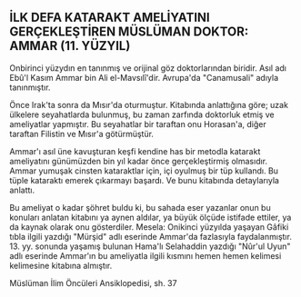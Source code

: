 ## İLK DEFA KATARAKT AMELİYATINI GERÇEKLEŞTİREN MÜSLÜMAN DOKTOR: AMMAR (11. YÜZYIL)

Onbirinci yüzydın en tanınmış ve orijinal göz doktorlarından biridir. Asıl adı Ebû'l Kasım Ammar bin Ali el-Mavsılî'dir. Avrupa'da "Canamusali" adıyla tanınmıştır.

Önce Irak'ta sonra da Mısır'da oturmuştur. Ki­tabında anlattığına göre; uzak ülkelere seyahatlarda bulunmuş, bu zaman zarfında doktorluk etmiş ve ameliyatlar yapmıştır. Bu seyahatlar bir taraf­tan onu Horasan'a, diğer taraftan Filistin ve Mı­sır'a götürmüştür.

Ammar'ı asıl üne kavuşturan keşfi kendine has bir metodla katarakt ameliyatını günümüzden bin yıl kadar önce gerçekleştirmiş olmasıdır. Ammar yumuşak cinsten kataraktlar için, içi oyulmuş bir tüp kullandı. Bu tüple kataraktı emerek çıkarmayı başardı. Ve bunu kitabında detaylarıyla anlattı.

Bu ameliyat o kadar şöhret buldu ki, bu saha­da eser yazanlar onun bu konuları anlatan kitabını ya aynen aldılar, ya büyük ölçüde istifade ettiler, ya da kaynak olarak onu gösterdiler. Mesela: Onikinci yüzyılda yaşayan Gâfiki tıbla ilgili yazdığı "Mürşid" adlı eserinde Ammar'da fazlasıyla fay­dalanmıştır. 13. yy. sonunda yaşamış bulunan Hama'lı Selahaddin yazdığı "Nûr'ul Uyun" adlı ese­rinde Ammar'ın bu ameliyatla ilgili kısmını he­men hemen kelimesi kelimesine kitabına almıştır.

Müslüman İlim Öncüleri Ansiklopedisi, sh. 37
